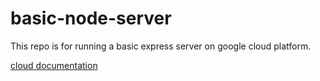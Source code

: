 # basic-node-server

This repo is for running a basic express server on google cloud platform.

[cloud documentation](https://cloud.google.com/community/tutorials/run-expressjs-on-google-app-engine)